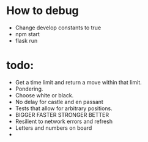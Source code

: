 
# How to debug

* Change develop constants to true
* npm start
* flask run

# todo:

* Get a time limit and return a move within that limit.
* Pondering.
* Choose white or black.
* No delay for castle and en passant
* Tests that allow for arbitrary positions.
* BIGGER FASTER STRONGER BETTER
* Resilient to network errors and refresh
* Letters and numbers on board
* 